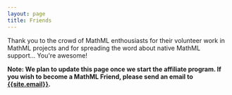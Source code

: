 ```yaml
---
layout: page
title: Friends
---
```


Thank you to the crowd of MathML enthousiasts for their volunteer work in
MathML projects and for spreading the word about native MathML support...
You're awesome!

**Note: We plan to update this page once we start the affiliate program.
If you wish to become a MathML Friend, please send an email to
[{{site.email}}](mailto:{{site.email}}).**
